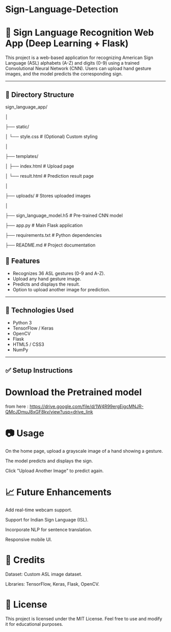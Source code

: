 # Sign-Language-Detection
# 🧠 Sign Language Recognition Web App (Deep Learning + Flask)

This project is a web-based application for recognizing American Sign Language (ASL) alphabets (A-Z) and digits (0-9) using a trained Convolutional Neural Network (CNN). Users can upload hand gesture images, and the model predicts the corresponding sign.

---

## 📁 Directory Structure

sign_language_app/

│

├── static/

│ └── style.css # (Optional) Custom styling

│

├── templates/

│ ├── index.html # Upload page

│ └── result.html # Prediction result page

│

├── uploads/ # Stores uploaded images

│

├── sign_language_model.h5 # Pre-trained CNN model

├── app.py # Main Flask application

├── requirements.txt # Python dependencies

├── README.md # Project documentation



## 🚀 Features

- Recognizes 36 ASL gestures (0-9 and A-Z).
- Upload any hand gesture image.
- Predicts and displays the result.
- Option to upload another image for prediction.

---

## 🧠 Technologies Used

- Python 3
- TensorFlow / Keras
- OpenCV
- Flask
- HTML5 / CSS3
- NumPy

---

## ✅ Setup Instructions

# Download the Pretrained model
from here : https://drive.google.com/file/d/1W4R99ergEjgcMNJR-QMcJDmuJ8xGF8kv/view?usp=drive_link

# 📷 Usage
On the home page, upload a grayscale image of a hand showing a gesture.

The model predicts and displays the sign.

Click "Upload Another Image" to predict again.

# 📈 Future Enhancements
Add real-time webcam support.

Support for Indian Sign Language (ISL).

Incorporate NLP for sentence translation.

Responsive mobile UI.

# 🙏 Credits
Dataset: Custom ASL image dataset.

Libraries: TensorFlow, Keras, Flask, OpenCV.

# 📄 License
This project is licensed under the MIT License. Feel free to use and modify it for educational purposes.
